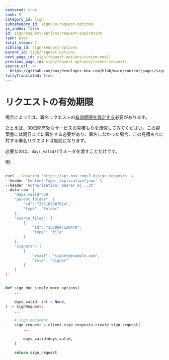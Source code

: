 ```yaml
---
centered: true
rank: 5
category_id: sign
subcategory_id: sign/30-request-options
is_index: false
id: sign/request-options/request-expiration
type: page
total_steps: 7
sibling_id: sign/request-options
parent_id: sign/request-options
next_page_id: sign/request-options/custom-email
previous_page_id: sign/request-options/resend-requests
source_url: >-
  https://github.com/box/developer.box.com/blob/main/content/pages/sign/30-request-options/50-request-expiration.md
fullyTranslated: true
---
```

# リクエストの有効期限

場合によっては、署名リクエストの[有効期限を設定する][exp-date]必要があります。

たとえば、30日間有効なサービスの見積もりを想像してみてください。この提案書には期日までに署名する必要があり、署名しなかった場合、この見積もりに対する署名リクエストは無効になります。

必要なのは、`days_valid`パラメータを渡すことだけです。

例:

<Tabs>

<Tab title="cURL">

```bash

curl --location 'https://api.box.com/2.0/sign_requests' \
--header 'Content-Type: application/json' \
--header 'Authorization: Bearer ej...3t'
--data-raw '{
    "days_valid":30,
    "parent_folder": {
        "id": "234102987614",
        "type": "folder"
    },
    "source_files": [
        {
            "id": "1358047520478",
            "type": "file"
        }
    ],
    "signers": [
        {
            "email": "signer@example.com",
            "role": "signer"
        }
    ]
}'

```

</Tab>

<Tab title="Pythonの次世代SDK">

```python

def sign_doc_single_more_options(
    ...

    days_valid: int = None,
) -> SignRequest:
    ...

    # sign document
    sign_request = client.sign_requests.create_sign_request(
        ...

        days_valid=days_valid,
    )

    return sign_request

```

</Tab>

</Tabs>

[exp-date]: https://support.box.com/hc/en-us/articles/4404105810195-Sending-a-document-for-signature#:~:text=Step%205%3A%20Setting%20an%20expiration
